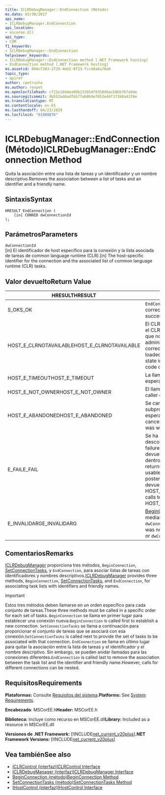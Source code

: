 ```yaml
---
title: ICLRDebugManager::EndConnection (Método)
ms.date: 03/30/2017
api_name:
- ICLRDebugManager.EndConnection
api_location:
- mscoree.dll
api_type:
- COM
f1_keywords:
- ICLRDebugManager::EndConnection
helpviewer_keywords:
- ICLRDebugManager::EndConnection method [.NET Framework hosting]
- EndConnection method [.NET Framework hosting]
ms.assetid: 89dc7363-2f29-4eb2-8f23-fccdda6a76a6
topic_type:
- apiref
author: rpetrusha
ms.author: ronpet
ms.openlocfilehash: cf21e1844ea99b231054f8350ddacb8bb707a94e
ms.sourcegitcommit: 9b552addadfb57fab0b9e7852ed4f1f1b8a42f8e
ms.translationtype: MT
ms.contentlocale: es-ES
ms.lasthandoff: 04/23/2019
ms.locfileid: "61969876"
---
```

# <a name="iclrdebugmanagerendconnection-method"></a><span data-ttu-id="d05a1-102">ICLRDebugManager::EndConnection (Método)</span><span class="sxs-lookup"><span data-stu-id="d05a1-102">ICLRDebugManager::EndConnection Method</span></span>
<span data-ttu-id="d05a1-103">Quita la asociación entre una lista de tareas y un identificador y un nombre descriptivo.</span><span class="sxs-lookup"><span data-stu-id="d05a1-103">Removes the association between a list of tasks and an identifier and a friendly name.</span></span>  
  
## <a name="syntax"></a><span data-ttu-id="d05a1-104">Sintaxis</span><span class="sxs-lookup"><span data-stu-id="d05a1-104">Syntax</span></span>  
  
```  
HRESULT EndConnection (  
    [in] CONNID dwConnectionId  
);  
```  
  
## <a name="parameters"></a><span data-ttu-id="d05a1-105">Parámetros</span><span class="sxs-lookup"><span data-stu-id="d05a1-105">Parameters</span></span>  
 `dwConnectionId`  
 <span data-ttu-id="d05a1-106">[in] El identificador de host específico para la conexión y la lista asociada de tareas de common language runtime (CLR).</span><span class="sxs-lookup"><span data-stu-id="d05a1-106">[in] The host-specific identifier for the connection and the associated list of common language runtime (CLR) tasks.</span></span>  
  
## <a name="return-value"></a><span data-ttu-id="d05a1-107">Valor devuelto</span><span class="sxs-lookup"><span data-stu-id="d05a1-107">Return Value</span></span>  
  
|<span data-ttu-id="d05a1-108">HRESULT</span><span class="sxs-lookup"><span data-stu-id="d05a1-108">HRESULT</span></span>|<span data-ttu-id="d05a1-109">Descripción</span><span class="sxs-lookup"><span data-stu-id="d05a1-109">Description</span></span>|  
|-------------|-----------------|  
|<span data-ttu-id="d05a1-110">S_OK</span><span class="sxs-lookup"><span data-stu-id="d05a1-110">S_OK</span></span>|<span data-ttu-id="d05a1-111">`EndConnection` se devolvió correctamente.</span><span class="sxs-lookup"><span data-stu-id="d05a1-111">`EndConnection` returned successfully.</span></span>|  
|<span data-ttu-id="d05a1-112">HOST_E_CLRNOTAVAILABLE</span><span class="sxs-lookup"><span data-stu-id="d05a1-112">HOST_E_CLRNOTAVAILABLE</span></span>|<span data-ttu-id="d05a1-113">El CLR no se ha cargado en un proceso o el CLR se encuentra en un estado en el que no se puede ejecutar código administrado o procesar la llamada correctamente.</span><span class="sxs-lookup"><span data-stu-id="d05a1-113">The CLR has not been loaded into a process, or the CLR is in a state in which it cannot run managed code or process the call successfully.</span></span>|  
|<span data-ttu-id="d05a1-114">HOST_E_TIMEOUT</span><span class="sxs-lookup"><span data-stu-id="d05a1-114">HOST_E_TIMEOUT</span></span>|<span data-ttu-id="d05a1-115">La llamada ha agotado el tiempo de espera.</span><span class="sxs-lookup"><span data-stu-id="d05a1-115">The call timed out.</span></span>|  
|<span data-ttu-id="d05a1-116">HOST_E_NOT_OWNER</span><span class="sxs-lookup"><span data-stu-id="d05a1-116">HOST_E_NOT_OWNER</span></span>|<span data-ttu-id="d05a1-117">El llamador no posee el bloqueo.</span><span class="sxs-lookup"><span data-stu-id="d05a1-117">The caller does not own the lock.</span></span>|  
|<span data-ttu-id="d05a1-118">HOST_E_ABANDONED</span><span class="sxs-lookup"><span data-stu-id="d05a1-118">HOST_E_ABANDONED</span></span>|<span data-ttu-id="d05a1-119">Se canceló un evento mientras un subproceso bloqueado o fibra estaba esperando en ella.</span><span class="sxs-lookup"><span data-stu-id="d05a1-119">An event was canceled while a blocked thread or fiber was waiting on it.</span></span>|  
|<span data-ttu-id="d05a1-120">E_FAIL</span><span class="sxs-lookup"><span data-stu-id="d05a1-120">E_FAIL</span></span>|<span data-ttu-id="d05a1-121">Se ha producido un error irrecuperable desconocido.</span><span class="sxs-lookup"><span data-stu-id="d05a1-121">An unknown catastrophic failure occurred.</span></span> <span data-ttu-id="d05a1-122">Después de un método devuelve E_FAIL, CLR ya no es utilizable dentro del proceso.</span><span class="sxs-lookup"><span data-stu-id="d05a1-122">After a method returns E_FAIL, the CLR is no longer usable within the process.</span></span> <span data-ttu-id="d05a1-123">Las llamadas posteriores a métodos de hospedaje devuelven HOST_E_CLRNOTAVAILABLE.</span><span class="sxs-lookup"><span data-stu-id="d05a1-123">Subsequent calls to hosting methods return HOST_E_CLRNOTAVAILABLE.</span></span>|  
|<span data-ttu-id="d05a1-124">E_INVALIDARG</span><span class="sxs-lookup"><span data-stu-id="d05a1-124">E_INVALIDARG</span></span>|<span data-ttu-id="d05a1-125">[BeginConnection](../../../../docs/framework/unmanaged-api/hosting/iclrdebugmanager-beginconnection-method.md) nunca se llamó mediante `dwConnectionId`, o `dwConnectionId` es cero.</span><span class="sxs-lookup"><span data-stu-id="d05a1-125">[BeginConnection](../../../../docs/framework/unmanaged-api/hosting/iclrdebugmanager-beginconnection-method.md) was never called using `dwConnectionId`, or `dwConnectionId` was zero.</span></span>|  
  
## <a name="remarks"></a><span data-ttu-id="d05a1-126">Comentarios</span><span class="sxs-lookup"><span data-stu-id="d05a1-126">Remarks</span></span>  
 <span data-ttu-id="d05a1-127">[ICLRDebugManager](../../../../docs/framework/unmanaged-api/hosting/iclrdebugmanager-interface.md) proporciona tres métodos, `BeginConnection`, [SetConnectionTasks](../../../../docs/framework/unmanaged-api/hosting/iclrdebugmanager-setconnectiontasks-method.md), y `EndConnection`, para asociar listas de tareas con identificadores y nombres descriptivos.</span><span class="sxs-lookup"><span data-stu-id="d05a1-127">[ICLRDebugManager](../../../../docs/framework/unmanaged-api/hosting/iclrdebugmanager-interface.md) provides three methods, `BeginConnection`, [SetConnectionTasks](../../../../docs/framework/unmanaged-api/hosting/iclrdebugmanager-setconnectiontasks-method.md), and `EndConnection`, for associating task lists with identifiers and friendly names.</span></span>  
  
> [!IMPORTANT]
>  <span data-ttu-id="d05a1-128">Estos tres métodos deben llamarse en un orden específico para cada conjunto de tareas.</span><span class="sxs-lookup"><span data-stu-id="d05a1-128">These three methods must be called in a specific order for each set of tasks.</span></span> <span data-ttu-id="d05a1-129">`BeginConnection` se llama en primer lugar para establecer una conexión nueva.</span><span class="sxs-lookup"><span data-stu-id="d05a1-129">`BeginConnection` is called first to establish a new connection.</span></span> <span data-ttu-id="d05a1-130">`SetConnectionTasks` se llama a continuación para proporcionar el conjunto de tareas que se asociará con esa conexión.</span><span class="sxs-lookup"><span data-stu-id="d05a1-130">`SetConnectionTasks` is called next to provide the set of tasks to be associated with that connection.</span></span> <span data-ttu-id="d05a1-131">`EndConnection` se llama en último lugar para quitar la asociación entre la lista de tareas y el identificador y el nombre descriptivo. Sin embargo, se pueden anidar llamadas para las conexiones diferentes.</span><span class="sxs-lookup"><span data-stu-id="d05a1-131">`EndConnection` is called last to remove the association between the task list and the identifier and friendly name.However, calls for different connections can be nested.</span></span>  
  
## <a name="requirements"></a><span data-ttu-id="d05a1-132">Requisitos</span><span class="sxs-lookup"><span data-stu-id="d05a1-132">Requirements</span></span>  
 <span data-ttu-id="d05a1-133">**Plataformas:** Consulte [Requisitos del sistema](../../../../docs/framework/get-started/system-requirements.md).</span><span class="sxs-lookup"><span data-stu-id="d05a1-133">**Platforms:** See [System Requirements](../../../../docs/framework/get-started/system-requirements.md).</span></span>  
  
 <span data-ttu-id="d05a1-134">**Encabezado**: MSCorEE.h</span><span class="sxs-lookup"><span data-stu-id="d05a1-134">**Header:** MSCorEE.h</span></span>  
  
 <span data-ttu-id="d05a1-135">**Biblioteca:** Incluye como recurso en MSCorEE.dll</span><span class="sxs-lookup"><span data-stu-id="d05a1-135">**Library:** Included as a resource in MSCorEE.dll</span></span>  
  
 <span data-ttu-id="d05a1-136">**Versiones de .NET Framework:** [!INCLUDE[net_current_v20plus](../../../../includes/net-current-v20plus-md.md)]</span><span class="sxs-lookup"><span data-stu-id="d05a1-136">**.NET Framework Versions:** [!INCLUDE[net_current_v20plus](../../../../includes/net-current-v20plus-md.md)]</span></span>  
  
## <a name="see-also"></a><span data-ttu-id="d05a1-137">Vea también</span><span class="sxs-lookup"><span data-stu-id="d05a1-137">See also</span></span>

- [<span data-ttu-id="d05a1-138">ICLRControl (interfaz)</span><span class="sxs-lookup"><span data-stu-id="d05a1-138">ICLRControl Interface</span></span>](../../../../docs/framework/unmanaged-api/hosting/iclrcontrol-interface.md)
- [<span data-ttu-id="d05a1-139">ICLRDebugManager (interfaz)</span><span class="sxs-lookup"><span data-stu-id="d05a1-139">ICLRDebugManager Interface</span></span>](../../../../docs/framework/unmanaged-api/hosting/iclrdebugmanager-interface.md)
- [<span data-ttu-id="d05a1-140">BeginConnection (método)</span><span class="sxs-lookup"><span data-stu-id="d05a1-140">BeginConnection Method</span></span>](../../../../docs/framework/unmanaged-api/hosting/iclrdebugmanager-beginconnection-method.md)
- [<span data-ttu-id="d05a1-141">SetConnectionTasks (método)</span><span class="sxs-lookup"><span data-stu-id="d05a1-141">SetConnectionTasks Method</span></span>](../../../../docs/framework/unmanaged-api/hosting/iclrdebugmanager-setconnectiontasks-method.md)
- [<span data-ttu-id="d05a1-142">IHostControl (interfaz)</span><span class="sxs-lookup"><span data-stu-id="d05a1-142">IHostControl Interface</span></span>](../../../../docs/framework/unmanaged-api/hosting/ihostcontrol-interface.md)
